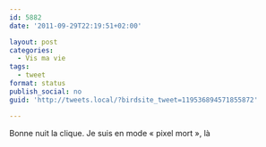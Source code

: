 ```yaml
---
id: 5882
date: '2011-09-29T22:19:51+02:00'

layout: post
categories:
  - Vis ma vie
tags:
  - tweet
format: status
publish_social: no
guid: 'http://tweets.local/?birdsite_tweet=119536894571855872'

---
```


Bonne nuit la clique. Je suis en mode « pixel mort », là
